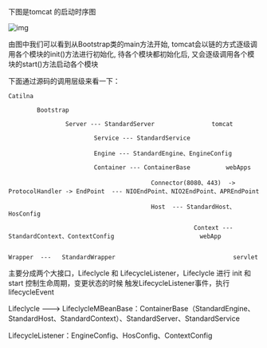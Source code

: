 下图是tomcat 的启动时序图



![img](http://pcc.huitogo.club/92eeecfa6b461721c5696f00dd7b7971)



由图中我们可以看到从Bootstrap类的main方法开始, tomcat会以链的方式逐级调用各个模块的init()方法进行初始化, 待各个模块都初始化后, 又会逐级调用各个模块的start()方法启动各个模块



下面通过源码的调用层级来看一下：

```
Catilna

		Bootstrap
		
				Server --- StandardServer                tomcat           
				
						Service --- StandardService
						
						Engine --- StandardEngine、EngineConfig          
						
						Container --- ContainerBase          webApps                   
						
										Connector(8080、443)  -> ProtocolHandler -> EndPoint  --- NIOEndPoint、NIO2EndPoint、APREndPoint
										
										Host  --- StandardHost、HosConfig                               
										
													Context --- StandardContext、ContextConfig                        webApp       
													
																Wrapper  ---   StandardWrapper                                 servlet         
```



主要分成两个大接口，Lifeclycle 和 LifecycleListener，Lifeclycle 进行 init 和 start 控制生命周期，变更状态的时候 触发LifecycleListener事件，执行lifecycleEvent

Lifeclycle ---> LifeclycleMBeanBase：ContainerBase（StandardEngine、StandardHost、StandardContext）、StandardServer、StandardService

LifecycleListener：EngineConfig、HosConfig、ContextConfig